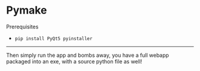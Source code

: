 # Pymake


Prerequisites
- ```pip install PyQt5 pyinstaller```

---

Then simply run the app and bombs away, you have a full webapp packaged into an exe, with a source python file as well!
